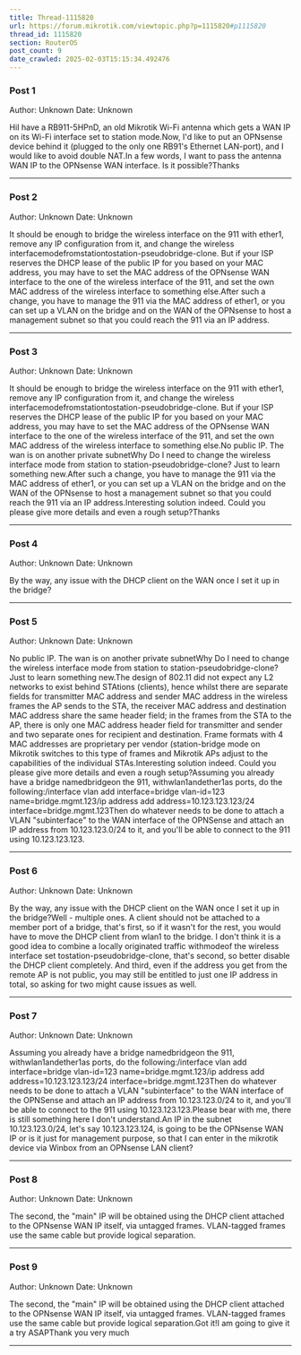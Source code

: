 ```yaml
---
title: Thread-1115820
url: https://forum.mikrotik.com/viewtopic.php?p=1115820#p1115820
thread_id: 1115820
section: RouterOS
post_count: 9
date_crawled: 2025-02-03T15:15:34.492476
---
```


### Post 1
Author: Unknown
Date: Unknown

HiI have a RB911-5HPnD, an old Mikrotik Wi-Fi antenna which gets a WAN IP on its Wi-Fi interface set to station mode.Now, I'd like to put an OPNsense device behind it (plugged to the only one RB91's Ethernet LAN-port), and I would like to avoid double NAT.In a few words, I want to pass the antenna WAN IP to the OPNsense WAN interface. Is it possible?Thanks

---
### Post 2
Author: Unknown
Date: Unknown

It should be enough to bridge the wireless interface on the 911 with ether1, remove any IP configuration from it, and change the wireless interfacemodefromstationtostation-pseudobridge-clone. But if your ISP reserves the DHCP lease of the public IP for you based on your MAC address, you may have to set the MAC address of the OPNsense WAN interface to the one of the wireless interface of the 911, and set the own MAC address of the wireless interface to something else.After such a change, you have to manage the 911 via the MAC address of ether1, or you can set up a VLAN on the bridge and on the WAN of the OPNsense to host a management subnet so that you could reach the 911 via an IP address.

---
### Post 3
Author: Unknown
Date: Unknown

It should be enough to bridge the wireless interface on the 911 with ether1, remove any IP configuration from it, and change the wireless interfacemodefromstationtostation-pseudobridge-clone. But if your ISP reserves the DHCP lease of the public IP for you based on your MAC address, you may have to set the MAC address of the OPNsense WAN interface to the one of the wireless interface of the 911, and set the own MAC address of the wireless interface to something else.No public IP. The wan is on another private subnetWhy Do I need to change the wireless interface mode from station to station-pseudobridge-clone? Just to learn something new.After such a change, you have to manage the 911 via the MAC address of ether1, or you can set up a VLAN on the bridge and on the WAN of the OPNsense to host a management subnet so that you could reach the 911 via an IP address.Interesting solution indeed. Could you please give more details and even a rough setup?Thanks

---
### Post 4
Author: Unknown
Date: Unknown

By the way, any issue with the DHCP client on the WAN once I set it up in the bridge?

---
### Post 5
Author: Unknown
Date: Unknown

No public IP. The wan is on another private subnetWhy Do I need to change the wireless interface mode from station to station-pseudobridge-clone? Just to learn something new.The design of 802.11 did not expect any L2 networks to exist behind STAtions (clients), hence whilst there are separate fields for transmitter MAC address and sender MAC address in the wireless frames the AP sends to the STA, the receiver MAC address and destination MAC address share the same header field; in the frames from the STA to the AP, there is only one MAC address header field for transmitter and sender and two separate ones for recipient and destination. Frame formats with 4 MAC addresses are proprietary per vendor (station-bridge mode on Mikrotik switches to this type of frames and Mikrotik APs adjust to the capabilities of the individual STAs.Interesting solution indeed. Could you please give more details and even a rough setup?Assuming you already have a bridge namedbridgeon the 911, withwlan1andether1as ports, do the following:/interface vlan add interface=bridge vlan-id=123 name=bridge.mgmt.123/ip address add address=10.123.123.123/24 interface=bridge.mgmt.123Then do whatever needs to be done to attach a VLAN "subinterface" to the WAN interface of the OPNSense and attach an IP address from 10.123.123.0/24 to it, and you'll be able to connect to the 911 using 10.123.123.123.

---
### Post 6
Author: Unknown
Date: Unknown

By the way, any issue with the DHCP client on the WAN once I set it up in the bridge?Well - multiple ones. A client should not be attached to a member port of a bridge, that's first, so if it wasn't for the rest, you would have to move the DHCP client from wlan1 to the bridge. I don't think it is a good idea to combine a locally originated traffic withmodeof the wireless interface set tostation-pseudobridge-clone, that's second, so better disable the DHCP client completely. And third, even if the address you get from the remote AP is not public, you may still be entitled to just one IP address in total, so asking for two might cause issues as well.

---
### Post 7
Author: Unknown
Date: Unknown

Assuming you already have a bridge namedbridgeon the 911, withwlan1andether1as ports, do the following:/interface vlan add interface=bridge vlan-id=123 name=bridge.mgmt.123/ip address add address=10.123.123.123/24 interface=bridge.mgmt.123Then do whatever needs to be done to attach a VLAN "subinterface" to the WAN interface of the OPNSense and attach an IP address from 10.123.123.0/24 to it, and you'll be able to connect to the 911 using 10.123.123.123.Please bear with me, there is still something here I don't understand.An IP in the subnet 10.123.123.0/24, let's say 10.123.123.124, is going to be the OPNsense WAN IP or is it just for management purpose, so that I can enter in the  mikrotik device via Winbox from an OPNsense LAN client?

---
### Post 8
Author: Unknown
Date: Unknown

The second, the "main" IP will be obtained using the DHCP client attached to the OPNsense WAN IP itself, via untagged frames. VLAN-tagged frames use the same cable but provide logical separation.

---
### Post 9
Author: Unknown
Date: Unknown

The second, the "main" IP will be obtained using the DHCP client attached to the OPNsense WAN IP itself, via untagged frames. VLAN-tagged frames use the same cable but provide logical separation.Got it!I am going to give it a try ASAPThank you very much

---
